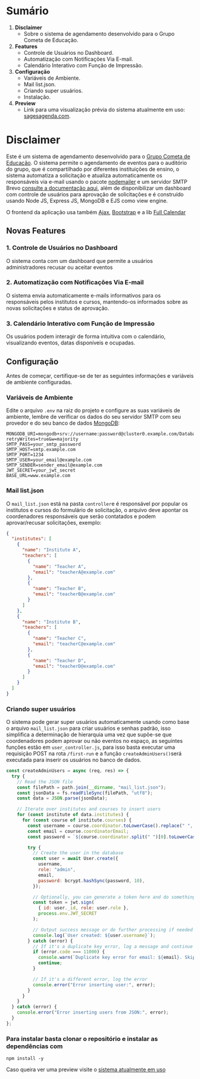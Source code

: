 # Sumário

1. **Disclaimer**
   - Sobre o sistema de agendamento desenvolvido para o Grupo Cometa de Educação.
2. **Features**
   - Controle de Usuários no Dashboard.
   - Automatização com Notificações Via E-mail.
   - Calendário Interativo com Função de Impressão.
3. **Configuração**
   - Variáveis de Ambiente.
   - Mail list.json.
   - Criando super usuários.
   - Instalação.
4. **Preview**
   - Link para uma visualização prévia do sistema atualmente em uso: [sagesagenda.com](https://sagesagenda.com/).



# Disclaimer

Este é um sistema de agendamento desenvolvido para o [Grupo Cometa de Educação](). O sistema permite o agendamento de eventos para o auditório do grupo, que é compartilhado por diferentes instituições de ensino, o sistema automatiza a solicitação e atualiza automaticamente os responsáveis via e-mail usando o pacote [nodemailer]() e um servidor SMTP Brevo [consulte a documentação aqui](), além de disponibilizar um dashboard com controle de usuários para aprovação de solicitações e é construído usando Node JS, Express JS, MongoDB e EJS como view engine. 

O frontend da aplicação usa também [Ajax](),  [Bootstrap]() e a lib [Full Calendar]()

## Novas Features

### 1. Controle de Usuários no Dashboard

O sistema conta com um dashboard que permite a usuários administradores recusar ou aceitar eventos 

### 2. Automatização com Notificações Via E-mail

O sistema envia automaticamente e-mails informativos para os responsáveis pelos institutos e cursos, mantendo-os informados sobre as novas solicitações e status de aprovação.

### 3. Calendário Interativo com Função de Impressão

Os usuários podem interagir de forma intuitiva com o calendário, visualizando eventos, datas disponíveis e ocupadas. 

## Configuração

Antes de começar, certifique-se de ter as seguintes informações e variáveis de ambiente configuradas.

### Variáveis de Ambiente

Edite o arquivo `.env` na raiz do projeto e configure as suas variáveis de ambiente, lembre de verificar os dados do seu servidor SMTP com seu provedor e do seu banco de dados [MongoDB]():

```env
MONGODB_URI=mongodb+srv://username:password@cluster0.example.com/DatabaseName?retryWrites=true&w=majority
SMTP_PASS=your_smtp_password
SMTP_HOST=smtp.example.com
SMTP_PORT=1234
SMTP_USER=your_email@example.com
SMTP_SENDER=sender_email@example.com
JWT_SECRET=your_jwt_secret
BASE_URL=www.example.com
```

### Mail list.json

O `mail_list.json` está na pasta `controller`e é responsável por popular os institutos e cursos do formulário de solicitação, o arquivo deve apontar os coordenadores responsáveis que serão contatados e podem aprovar/recusar solicitações, exemplo:

```json
{
  "institutes": [
    {
      "name": "Institute A",
      "teachers": [
        {
          "name": "Teacher A",
          "email": "teacherA@example.com"
        },
        {
          "name": "Teacher B",
          "email": "teacherB@example.com"
        }
      ]
    },
    {
      "name": "Institute B",
      "teachers": [
        {
          "name": "Teacher C",
          "email": "teacherC@example.com"
        },
        {
          "name": "Teacher D",
          "email": "teacherD@example.com"
        }
      ]
    }
  ]
}
```

### Criando super usuários

O sistema pode gerar super usuários automaticamente usando como base o arquivo `mail_list.json`  para criar usuários e senhas padrão, isso simplifica a determinação de hierarquia uma vez que supõe-se que coordenadores podem aprovar ou não eventos no espaço, as seguintes funções estão em `user_controller.js`, para isso basta executar uma requisição POST na rota `/first-run` e a função `createAdminUsers()`será executada para inserir os usuários no banco de dados. 

```javascript
const createAdminUsers = async (req, res) => {
  try {
    // Read the JSON file
    const filePath = path.join(__dirname, "mail_list.json");
    const jsonData = fs.readFileSync(filePath, "utf8");
    const data = JSON.parse(jsonData);

    // Iterate over institutes and courses to insert users
    for (const institute of data.institutes) {
      for (const course of institute.courses) {
        const username = course.coordinator.toLowerCase().replace(" ", ""); // Extract the username as specified
        const email = course.coordinatorEmail;
        const password = `${course.coordinator.split(" ")[0].toLowerCase()}.coordenacao`; // Generate the password

        try {
          // Create the user in the database
          const user = await User.create({
            username,
            role: "admin",
            email,
            password: bcrypt.hashSync(password, 10),
          });

          // Optionally, you can generate a token here and do something with it
          const token = jwt.sign(
            { id: user._id, role: user.role },
            process.env.JWT_SECRET
          );

          // Output success message or do further processing if needed
          console.log(`User created: ${user.username}`);
        } catch (error) {
          // If it's a duplicate key error, log a message and continue with the next iteration
          if (error.code === 11000) {
            console.warn(`Duplicate key error for email: ${email}. Skipping...`);
            continue;
          }

          // If it's a different error, log the error
          console.error("Error inserting user:", error);
        }
      }
    }
  } catch (error) {
    console.error("Error inserting users from JSON:", error);
  }
};

```

### Para instalar basta clonar o repositório e instalar as dependências com 

``npm install -y``



Caso queira ver uma preview visite o [sistema atualmente em uso](https://sagesagenda.com/) 
